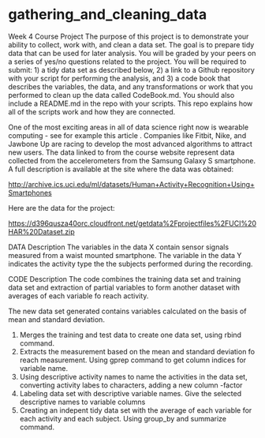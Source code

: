 # gathering_and_cleaning_data
Week 4 Course Project
The purpose of this project is to demonstrate your ability to collect, work with, and clean a data set. The goal is to prepare tidy data that can be used for later analysis. You will be graded by your peers on a series of yes/no questions related to the project. You will be required to submit: 1) a tidy data set as described below, 2) a link to a Github repository with your script for performing the analysis, and 3) a code book that describes the variables, the data, and any transformations or work that you performed to clean up the data called CodeBook.md. You should also include a README.md in the repo with your scripts. This repo explains how all of the scripts work and how they are connected.

One of the most exciting areas in all of data science right now is wearable computing - see for example this article . Companies like Fitbit, Nike, and Jawbone Up are racing to develop the most advanced algorithms to attract new users. The data linked to from the course website represent data collected from the accelerometers from the Samsung Galaxy S smartphone. A full description is available at the site where the data was obtained:

http://archive.ics.uci.edu/ml/datasets/Human+Activity+Recognition+Using+Smartphones

Here are the data for the project:

https://d396qusza40orc.cloudfront.net/getdata%2Fprojectfiles%2FUCI%20HAR%20Dataset.zip

DATA Description 
The variables in the data X contain sensor signals measured from a waist mounted smartphone. The variable in the data Y indicates the activity type the the subjects performed during the recording. 

CODE Description 
The code combines the training data set and training data set and extraction of partial variables to form another dataset with averages of each variable fo reach activity.

The  new data set generated contains variables calculated on the basis of mean and standard deviation. 

1. Merges the training and test data to create one data set, using rbind command.
2. Extracts the measurement based on the mean and standard deviation fo reach measurement. Using gprep command to get column indices for variable name.
3. Using descriptive activity names to name the activities in the data set, converting activity labes to characters, adding a new column -factor
4. Labeling data set with descriptive variable names. Give the selected descriptive names to variable columns
5. Creating an indepent tidy data set with the average of each variable for each activity and each subject. Using group_by and summarize  command.

